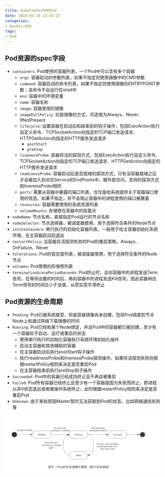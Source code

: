 ```yaml
---
title: Kubernetes中的Pod
date: 2019-03-19 13:43:17
categories: 
- Docker/K8S
tags: 
- Pod
---
```


## Pod资源的spec字段

- `containers`: Pod使用的容器列表，一个Pod中可以含有多个容器
  - `args`: 容器启动的参数列表，如果不指定则使用镜像中的CMD参数
  - `command`: 容器启动的命令列表，如果不指定则使用镜像的ENTRYPOINT参数；该命令不会运行在shell中
  - `env`: 容器中的环境变量
  - `name`: 容器名称
  - `image`: 容器使用的镜像
  - `imagePullPolicy`: 拉取镜像的方式，可选值为Always、Never、IfNotPresent
  - `lifecycle`: 设置容器在启动后和结束前的钩子操作，包括ExecAction执行自定义命令、TCPSocketAction向指定的TCP端口发送请求、HTTPGetAction向指定的HTTP服务发送请求
    - `postStart`
    - `preStop`
  - `livenessProbe`: 容器存活的探测方式，包括ExecAction执行自定义命令、TCPSocketAction向指定的TCP端口发送请求、HTTPGetAction向指定的HTTP服务发送请求
  - `readinessProbe`: 容器启动后是否就绪的探测方式，只有当容器就绪之后才会被加入到对应Service的EndPoints中，被外部访问，支持的探测方式和livenessProbe相同
  - `ports`: 需要从容器中暴露的端口列表，仅仅是给系统提供关于容器端口使用的信息。如果不指定，并不会阻止容器中的进程使用的端口被暴露
  - `resources`: 容器需要使用的系统资源列表
  - `volumeMounts`: 存储卷在容器中的挂载点
- `nodeName`: 节点名称，直接指定Pod运行的节点名称
- `nodeSelector`: 节点选择器，被调度器使用，用于选择符合条件的Node节点
- `initContainers`: 串行执行的初始化容器列表，一般用于给主容器初始化系统环境，在主容器启动前退出
- `restartPolicy`: 当容器存活探测失败时Pod的重启策略，Always、OnFailure、Never
- `tolerations`: Pod的容忍度列表，被调度器使用，用于选择符合条件的Node节点
- `volumes`: Pod使用的存储卷列表
- `terminationGracePeriodSeconds`: Pod终止时，会向容器中的进程发送Term信号。在等待设置的时间后，再向容器中的进程发送Kill信号。因此容器响应Term信号的时间应小于该值，从而实现平滑终止

## Pod资源的生命周期

- `Pending`: Pod已被系统接受，但是容器镜像尚未创建。包括Pod调度到节点Node上和通过网络下载镜像的时间
- `Running`: Pod已经和某个Node绑定，并且Pod中的容器都已被创建，至少有一个容器处于启动、运行或重启的状态
  - 使用串行执行的初始化容器执行系统环境初始化操作
  - 启动主容器和其他辅助的容器
  - 在主容器启动后执行postStart钩子操作
  - 执行readinessProbe和livenessProbe探测操作，如果存活探测失败则根据restartPolicy规则来决定是否重启Pod
  - 在主容器结束前执行preStop钩子操作
- `Succeeded`: Pod中的容器已经成功终止且不再会被重启
- `Failed`: Pod所有容器已经终止且至少有一个容器是因为失败而终止，即进程以非0状态退出或者被操作系统终止，此时根据restartPolicy规则来决定是否重启Pod
- `Unknown`: 由于某些原因Master暂时无法获取到Pod的状态，比如网络通信失败等

![img](/images/Kubernetes之Pod生命周期.png)